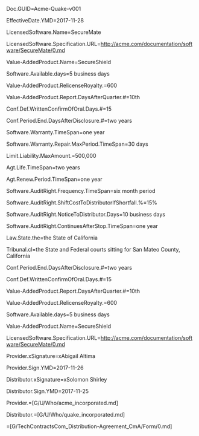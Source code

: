 Doc.GUID=Acme-Quake-v001

EffectiveDate.YMD=2017-11-28

LicensedSoftware.Name=SecureMate

LicensedSoftware.Specification.URL=http://acme.com/documentation/software/SecureMate/0.md

Value-AddedProduct.Name=SecureShield

Software.Available.days=5 business days

Value-AddedProduct.RelicenseRoyalty.$=$600

Value-AddedProduct.Report.DaysAfterQuarter.#=10th

Conf.Def.WrittenConfirmOfOral.Days.#=15

Conf.Period.End.DaysAfterDisclosure.#=two years

Software.Warranty.TimeSpan=one year

Software.Warranty.Repair.MaxPeriod.TimeSpan=30 days

Limit.Liability.MaxAmount.$=$500,000

Agt.Life.TimeSpan=two years

Agt.Renew.Period.TimeSpan=one year

Software.AuditRight.Frequency.TimeSpan=six month period

Software.AuditRight.ShiftCostToDistributorIfShortfall.%=15%

Software.AuditRight.NoticeToDistributor.Days=10 business days

Software.AuditRight.ContinuesAfterStop.TimeSpan=one year

Law.State.the=the State of California

Tribunal.cl=the State and Federal courts sitting for San Mateo County, California

Conf.Period.End.DaysAfterDisclosure.#=two years

Conf.Def.WrittenConfirmOfOral.Days.#=15

Value-AddedProduct.Report.DaysAfterQuarter.#=10th

Value-AddedProduct.RelicenseRoyalty.$=$600

Software.Available.days=5 business days

Value-AddedProduct.Name=SecureShield

LicensedSoftware.Specification.URL=http://acme.com/documentation/software/SecureMate/0.md

Provider.xSignature=xAbigail Altima

Provider.Sign.YMD=2017-11-26

Distributor.xSignature=xSolomon Shirley

Distributor.Sign.YMD=2017-11-25

Provider.=[G/U/Who/acme_incorporated.md]

Distributor.=[G/U/Who/quake_incorporated.md]

=[G/TechContractsCom_Distribution-Agreement_CmA/Form/0.md]

